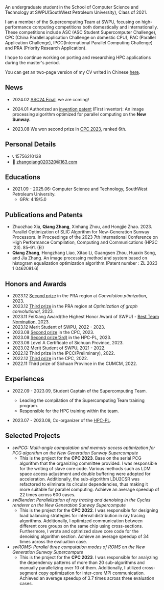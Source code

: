 An undergraduate student in the School of Computer Science and Technology at SWPU(SouthWest Petroleum University), Class of 2021.

I am a member of the Supercomputing Team at SWPU, focusing on high-performance computing competitions both domestically and internationally. These competitions include ASC (ASC Student Supercomputer Challenge), CPC (China Parallel application Challenge on domestic CPU), PAC (Parallel Application Challenge), IPCC(International Parallel Computing Challenge) and PRA (Priority Research Application). 

I hope to continue working on porting and researching HPC applications during the master's period.

You can get an two-page version of my CV writed in Chinese [here](docs/CV.pdf).

## News

- 2024.02 [ASC24 Final](http://www.asc-events.org/StudentChallenge/Finals.html), we are coming!

- 2024.01 Authorized an [invention patent](docs/patent.pdf) (First inventor): An image processing algorithm optimized for parallel computing on the **New Sunway**.
- 2023.08 We won second prize in [CPC 2023](https://mp.weixin.qq.com/s/B6SLQ9-q2xjWaIEnGokmRw), ranked 6th.

## Personal Details

- 📞 15756210138
- 📧 zhangqiang020320@163.com

## Educations

- 2021.09 - 2025.06: Computer Science and Technology, SouthWest Petroleum University.
  - GPA: 4.19/5.0

## Publications and Patents

- Zhuozhao Xia, **Qiang Zhang**, Xinhang Zhou, and Hongjie Zhao. 2023. Parallel Optimization of SLIC Algorithm for New-Generation Sunway Processors. In Proceedings of the 2023 7th International Conference on High Performance Compilation, Computing and Communications (HP3C '23). 85–91. (EI)
- **Qiang Zhang**, Hongzhang Liao, Xitao Li, Guangsen Zhou, Huaxin Song, and Jia Zhang. An image processing method and system based on histogram equalization optimization algorithm.(Patent number : ZL 2023 1 0462081.6)

## Honors and Awards

- 2023.12 [Second prize](https://cas-pra.sugon.com/webnews/detail/243) in the PRA region at *Convolution ptimization*, 2023.
- 2023.12 [Third prize](https://cas-pra.sugon.com/webnews/detail/243) in the PRA region at *Optimization of graph convolutional*, 2023.
- 2023.11 FeiXiang Award(the Highest Honor Award of SWPU) - [Best Team Nomination](https://www.swpu.edu.cn/xsfx/info/1024/1477.htm), 2023.
- 2023.12 Merit Student of SWPU, 2022 - 2023.
- 2023.08 [Second prize](https://mp.weixin.qq.com/s/B6SLQ9-q2xjWaIEnGokmRw) in the CPC, 2023.
- 2023.08 [Second prize(3rd)](https://mp.weixin.qq.com/s/bW2WEuDNiSj1WYJV2tiRTg) in the HPC-PL, 2023.
- 2023.06 Level A Certificate of Sichuan Province, 2023.
- 2023.02 Merit Student of SWPU, 2021 - 2022.
- 2022.12 Third prize in the IPCC(Preliminary), 2022.
- 2022.12 [Third prize](https://mp.weixin.qq.com/s/XiXrfQVJtT-zG2f7bMgkZg) in the CPC, 2022.
- 2022.11 Third prize of Sichuan Province in the CUMCM, 2022.

## Experiences

- 2022.09 - 2023.09, Student Captain of the Supercomputing Team.

  - Leading the compilation of the Supercomputing Team training program.
  - Responsible for the HPC training within the team.

- 2023.07 - 2023.08, Co-organizer of the [HPC-PL](https://mp.weixin.qq.com/s/bW2WEuDNiSj1WYJV2tiRTg).

## Selected Projects

- *swPCG: Multi-angle computation and memory access optimization for PCG algorithm on the New Generation Sunway Supercompute*	
  - This is the project for the **CPC 2023**. Base on the serial PCG algorithm that the organizing committee provided. I was responsible for the writing of slave core code. Various methods such as LDM space access adjustment and double buffering were adopted for acceleration. Additionally, the sub-algorithm LDU2CSR was refactored to eliminate its circular dependencies, thus making it more suitable for parallel computing. Achieve an average speedup of 22 times across 600 cases.
- *swBlender: Parallelization of ray tracing and denoising in the Cycles renderer on the New Generation Sunway Supercompute*
  - This is the project for the **CPC 2022**. I was responsible for designing load balancing strategies for interval distribution in ray tracing algorithms. Additionally, I optimized communication between different core groups on the same chip using cross-sections. Furthermore, I wrote and optimized slave core code for the denoising algorithm section. Achieve an average speedup of 34 times across the evaluation case.
- *swROMS: Parallel three computation modes of ROMS on the New Generation Sunway Supercompute*
  - This is the project for the **CPC 2023**. I was responsible for analyzing the dependency patterns of more than 20 sub-algorithms and manually parallelizing over 10 of them. Additionally, I utilized cross-segment copy optimization for inter-core MPI communication. Achieved an average speedup of 3.7 times across three evaluation cases.
